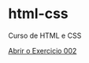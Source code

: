 # html-css
 Curso de HTML e CSS

<a href="https://amorimsilv.github.io/html-css/Exercicios/002%20Par%C3%A1grafos%20e%20quebras%20de%20linha/index.html">Abrir o Exercicio 002</a>

